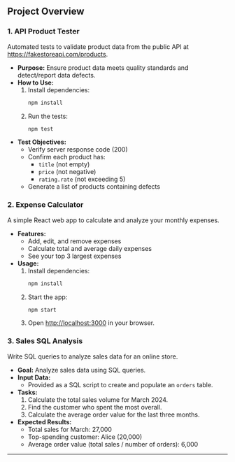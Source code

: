 ## Project Overview

### 1. API Product Tester
Automated tests to validate product data from the public API at https://fakestoreapi.com/products.
- **Purpose:** Ensure product data meets quality standards and detect/report data defects.
- **How to Use:**
  1. Install dependencies:
     ```bash
     npm install
     ```
  2. Run the tests:
     ```bash
     npm test
     ```
- **Test Objectives:**
  - Verify server response code (200)
  - Confirm each product has:
    - `title` (not empty)
    - `price` (not negative)
    - `rating.rate` (not exceeding 5)
  - Generate a list of products containing defects

### 2. Expense Calculator
A simple React web app to calculate and analyze your monthly expenses.
- **Features:**
  - Add, edit, and remove expenses
  - Calculate total and average daily expenses
  - See your top 3 largest expenses
- **Usage:**
  1. Install dependencies:
     ```bash
     npm install
     ```
  2. Start the app:
     ```bash
     npm start
     ```
  3. Open [http://localhost:3000](http://localhost:3000) in your browser.

### 3. Sales SQL Analysis
Write SQL queries to analyze sales data for an online store.
- **Goal:** Analyze sales data using SQL queries.
- **Input Data:**
  - Provided as a SQL script to create and populate an `orders` table.
- **Tasks:**
  1. Calculate the total sales volume for March 2024.
  2. Find the customer who spent the most overall.
  3. Calculate the average order value for the last three months.
- **Expected Results:**
  - Total sales for March: 27,000
  - Top-spending customer: Alice (20,000)
  - Average order value (total sales / number of orders): 6,000

---
